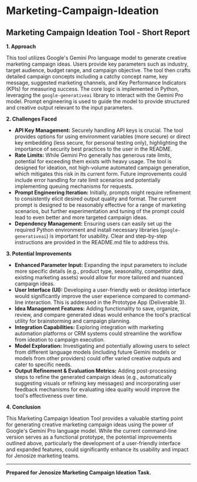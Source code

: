 # Marketing-Campaign-Ideation

## Marketing Campaign Ideation Tool - Short Report

**1. Approach**

This tool utilizes Google's Gemini Pro language model to generate creative marketing campaign ideas.  Users provide key parameters such as industry, target audience, budget range, and campaign objective.  The tool then crafts detailed campaign concepts including a catchy concept name, key message, suggested marketing channels, and Key Performance Indicators (KPIs) for measuring success.  The core logic is implemented in Python, leveraging the `google-generativeai` library to interact with the Gemini Pro model.  Prompt engineering is used to guide the model to provide structured and creative output relevant to the input parameters.

**2. Challenges Faced**

*   **API Key Management:** Securely handling API keys is crucial.  The tool provides options for using environment variables (more secure) or direct key embedding (less secure, for personal testing only), highlighting the importance of security best practices to the user in the README.
*   **Rate Limits:** While Gemini Pro generally has generous rate limits, potential for exceeding them exists with heavy usage.  The tool is designed for ideation, not high-volume automated campaign generation, which mitigates this risk in its current form.  Future improvements could include error handling for rate limit scenarios and potentially implementing queuing mechanisms for requests.
*   **Prompt Engineering Iteration:**  Initially, prompts might require refinement to consistently elicit desired output quality and format.  The current prompt is designed to be reasonably effective for a range of marketing scenarios, but further experimentation and tuning of the prompt could lead to even better and more targeted campaign ideas.
*   **Dependency Management:** Ensuring users can easily set up the required Python environment and install necessary libraries (`google-generativeai`) is important for usability.  Clear and step-by-step instructions are provided in the README.md file to address this.

**3. Potential Improvements**

*   **Enhanced Parameter Input:** Expanding the input parameters to include more specific details (e.g., product type, seasonality, competitor data, existing marketing assets) would allow for more tailored and nuanced campaign ideas.
*   **User Interface (UI):** Developing a user-friendly web or desktop interface would significantly improve the user experience compared to command-line interaction.  This is addressed in the Prototype App (Deliverable 3).
*   **Idea Management Features:**  Adding functionality to save, organize, review, and compare generated ideas would enhance the tool's practical utility for brainstorming and campaign planning.
*   **Integration Capabilities:**  Exploring integration with marketing automation platforms or CRM systems could streamline the workflow from ideation to campaign execution.
*   **Model Exploration:**  Investigating and potentially allowing users to select from different language models (including future Gemini models or models from other providers) could offer varied creative outputs and cater to specific needs.
*   **Output Refinement & Evaluation Metrics:**  Adding post-processing steps to refine the generated campaign ideas (e.g., automatically suggesting visuals or refining key messages) and incorporating user feedback mechanisms for evaluating idea quality would improve the tool's effectiveness over time.

**4. Conclusion**

This Marketing Campaign Ideation Tool provides a valuable starting point for generating creative marketing campaign ideas using the power of Google's Gemini Pro language model. While the current command-line version serves as a functional prototype, the potential improvements outlined above, particularly the development of a user-friendly interface and expanded features, could significantly enhance its usability and impact for Jenosize marketing teams.

---
**Prepared for Jenosize Marketing Campaign Ideation Task.**
